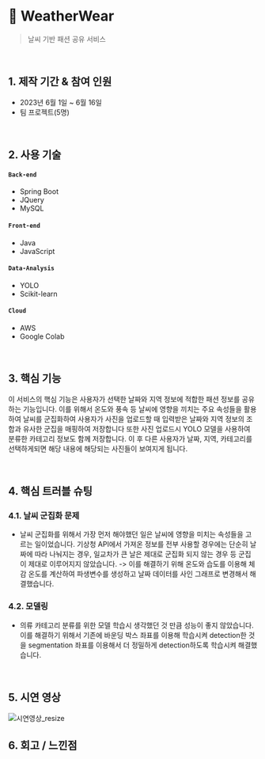 # :pushpin: WeatherWear
>날씨 기반 패션 공유 서비스  

</br>

## 1. 제작 기간 & 참여 인원
- 2023년 6월 1일 ~ 6월 16일
- 팀 프로젝트(5명)

</br>

## 2. 사용 기술
#### `Back-end`
  - Spring Boot
  - JQuery
  - MySQL
#### `Front-end`
  - Java
  - JavaScript
#### `Data-Analysis`
  - YOLO
  - Scikit-learn
#### `Cloud`
  - AWS
  - Google Colab

</br>

## 3. 핵심 기능
이 서비스의 핵심 기능은 사용자가 선택한 날짜와 지역 정보에 적합한 패션 정보를 공유하는 기능입니다. 
이를 위해서 온도와 풍속 등 날씨에 영향을 끼치는 주요 속성들을 활용하여 날씨를 군집화하여 사용자가 사진을 업로드할 때 입력받은 날짜와 지역 정보의 조합과 유사한 군집을 매핑하여 저장합니다
또한 사진 업로드시 YOLO 모델을 사용하여 분류한 카테고리 정보도 함께 저장합니다.
이 후 다른 사용자가 날짜, 지역, 카테고리를 선택하게되면 해당 내용에 해당되는 사진들이 보여지게 됩니다.

</br>

## 4. 핵심 트러블 슈팅
### 4.1. 날씨 군집화 문제
- 날씨 군집화를 위해서 가장 먼저 해야했던 일은 날씨에 영향을 미치는 속성들을 고르는 일이었습니다.
    기상청 API에서 가져온 정보를 전부 사용할 경우에는 단순히 날짜에 따라 나눠지는 경우, 일교차가 큰 날은 제대로 군집화 되지 않는 경우 등 군집이 제대로 이루어지지 않았습니다.
    -> 이를 해결하기 위해 온도와 습도를 이용해 체감 온도를 계산하여 파생변수를 생성하고 날짜 데이터를 사인 그래프로 변경해서 해결했습니다.
### 4.2. 모델링
- 의류 카테고리 분류를 위한 모델 학습시 생각했던 것 만큼 성능이 좋지 않았습니다.
    이를 해결하기 위해서 기존에 바운딩 박스 좌표를 이용해 학습시켜 detection한 것을 segmentation 좌표를 이용해서 더 정밀하게 detection하도록 학습시켜 해결했습니다.
</br>

## 5. 시연 영상
![시연영상_resize](https://github.com/SaWooWon/WeatherWear/assets/122271556/3fa39176-3955-47ee-b2ce-35c287df51b6)
## 6. 회고 / 느낀점
>
